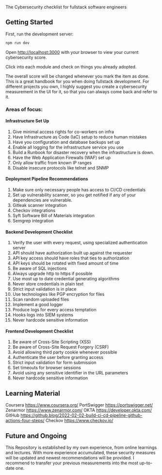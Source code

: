 The Cybersecurity checklist for fullstack software engineers

## Getting Started

First, run the development server:

```bash
npm run dev
```

Open [http://localhost:3000](http://localhost:3000) with your browser to view your current cybersecurity score.

Click into each module and check on things you already adopted.

The overall score will be changed whenever you mark the item as done. This is a great handbook for you when doing fullstack development.
For different projects you own, I highly suggest you create a cybersecurity measurement in the UI for it, so that you can always come back and refer to it.

### Areas of focus:

#### Infrastructure Set Up
1. Give minimal access rights for co-workers on infra
2. Have Infrastructure as Code (IaC) setup to reduce human mistakes
3. Have you configuration and database backups set up
4. Enable all logging for the infrastructure service you use
5. Build a Runbook for disaster recovery when the infrastructure is down.
6. Have the Web Application Firewalls (WAF) set up
7. Only allow traffic from known IP ranges
8. Disable insecure protocols like telnet and SNMP

#### Deployment Pipeline Recommendations
1. Make sure only necessary people has access to CI/CD credentials
2. Set up vulnerability scanner, so you get notified if any of your dependencies are vulnerable.
3. Gitleak scanner integration
4. Checkov integrations
5. Syft Software Bill of Materials integration
6. Semgrep integration

#### Backend Development Checklist
1. Verify the user with every request, using specialized authentication server
2. API should have authorization built up against the requester
3. API key access should have roles that ties to authorization
4. API keys should be rotated with fixed amount of time
5. Be aware of SQL injections
6. Always upgrade http to https if possible
7. Use most up to date credential generating algorithms
8. Never store credentials in plain text
9. Strict input validation is in place
10. Use technologies like PGP encryption for files
11. Scan random uploaded files
12. Implement a good logger
13. Produce logs for every access temptation
14. Hooks logs into SIEM systems
15. Never hardcode sensitive information

#### Frontend Development Checklist
1. Be aware of Cross-Site Scripting (XSS)
2. Be aware of Cross-Site Request Forgery (CSRF)
3. Avoid allowing third party cookie whenever possible
4. Authenticate the user before granting access
5. Strict input validation for form submission
6. Set timeouts for browser sessions
7. Avoid using any sensitive identifier in the URL parameters
8. Never hardcode sensitive information


## Learning Material
Coursera       https://www.coursera.org/
PortSwigger    https://portswigger.net/
Zenarmor       https://www.zenarmor.com/
OKTA           https://developer.okta.com/
GitHub         https://github.blog/2022-02-02-build-ci-cd-pipeline-github-actions-four-steps/
Checkov        https://www.checkov.io/

## Future and Ongoing
This Repository is established by my own experience, from online learnings and lectures. With more experience accumulated, these security measures will be updated and newest recommendations will be provided.
I recommend to transfer your previous measurements into the most up-to-date one.